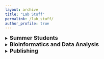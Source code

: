 ```yaml
---
layout: archive
title: "Lab Stuff"
permalink: /lab_stuff/
author_profile: true
---
```


<!--Notes:
bioinformatics:
    - alice documentation
    - how to set up a github profile
    - how to upload data to NCBI
    - snakemake

paper writing:
    - overleaf

General project management:
    - gannt chart
    - google scholar alerts
    -->

<details>
  <summary> <b><font size="+1">Summer Students</font></b> </summary>

  <p> Accomodation options: 
    <a href="https://www.collegiate-ac.com/uk-student-accommodation/leicester/merlin-heights/">Merlin Herights:</a> apparently ~£85pw during the summer.

    <a href="https://www.stgeorgestower.co.uk/">St George's Tower:</a> apparently ~£158pw during the summer.

    <a href="https://shop.le.ac.uk/product-catalogue/living-in-leicester/accommodation-payments/guest-accommodation-days-1-28">Nixon Court:</a> university halls, £30 per night, all year.
  </p>
</details>

<details>
  <summary> <b><font size="+1">Bioinformatics and Data Analysis</font></b> </summary>

  <p><a href="https://modernstatisticswithr.com/index.html?s=09">Beginner's guide to R</a> - full walkthrough from installation, data handling and graphs to simple models.</p>

  <p><a href="https://www.dropbox.com/scl/fi/gyes214kvtv52wy0w4utt/Stats_cheat_sheet.pdf?rlkey=ehlecso2e6rbxtdl66hki0ryq&dl=0">Stats cheat sheet for R</a> - absolubtly amazing guide to choosing the right stats for your data and even the code for how to do it!</p>

  <p><a href="https://devmountain.com/blog/what-is-github-and-how-do-you-use-it/">Intro to GitHub</a> and why you need it.</p>

  <p><a href="https://alice-docs.le.ac.uk">Guide to ALICE</a> - this is the UoL high performance computing system.</p>

  <p><a href="https://broadinstitute.github.io/2019_scWorkshop/">scRNA-Seq analysis</a> - this is a little old now (2019) but a good palce to start.</p>

</details>


<details>
  <summary> <b><font size="+1">Publishing</font></b> </summary>

  <p><a href="https://www.micropublication.org/">Micropublications</a> and <a href="https://www.jyi.org/">Journal of Young Investigators</a> - two different outlets for publishing small projects, such as undergraduate research.</p>

  <p><a href="https://www.overleaf.com/about">Overleaf</a> - this is the platform that the lab generally uses for collaborative paper writing, it involves knowing a bit of LaTeX.</p>

</details>